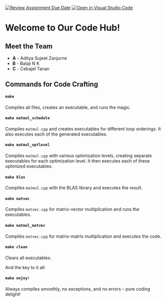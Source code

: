 [![Review Assignment Due Date](https://classroom.github.com/assets/deadline-readme-button-24ddc0f5d75046c5622901739e7c5dd533143b0c8e959d652212380cedb1ea36.svg)](https://classroom.github.com/a/L-RA5y7J)
[![Open in Visual Studio Code](https://classroom.github.com/assets/open-in-vscode-718a45dd9cf7e7f842a935f5ebbe5719a5e09af4491e668f4dbf3b35d5cca122.svg)](https://classroom.github.com/online_ide?assignment_repo_id=11725758&assignment_repo_type=AssignmentRepo)

# Welcome to Our Code Hub!

## Meet the Team

- **A** - Aditya Sujeet Zanjurne
- **B** - Balaji N K
- **C** - Cebajel Tanan

## Commands for Code Crafting

#### `make`
Compiles all files, creates an executable, and runs the magic.

#### `make matmul_schedule`
Compiles `matmul.cpp` and creates executables for different loop orderings. It also executes each of the generated executables.

#### `make matmul_optlevel`
Compiles `matmul.cpp` with various optimization levels, creating separate executables for each optimization level. It then executes each of these optimized executables.

#### `make blas`
Compiles `matmul.cpp` with the BLAS library and executes the result.

#### `make matvec`
Compiles `matvec.cpp` for matrix-vector multiplication and runs the executables.

#### `make matmul_matvec`
Compiles `matvec.cpp` for matrix-matrix multiplication and executes the code.

#### `make clean`
Clears all executables.

And the key to it all:

#### `make enjoy!`
Always compiles smoothly, no exceptions, and no errors – pure coding delight!
